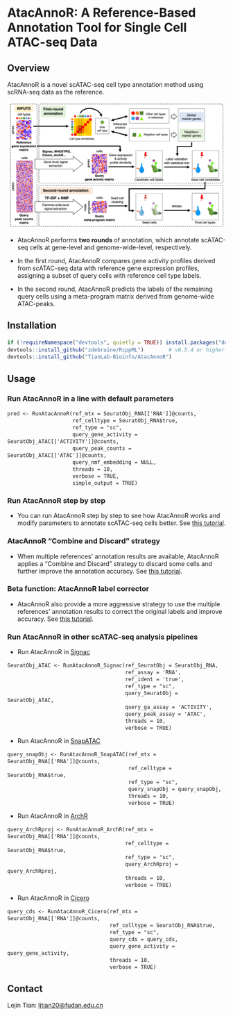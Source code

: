 # AtacAnnoR: A Reference-Based Annotation Tool for Single Cell ATAC-seq Data

## Overview

AtacAnnoR is a novel scATAC-seq cell type annotation method using scRNA-seq data as the reference. 

<img src="https://github.com/Telogen/AtacAnnoR/blob/main/figures/fig1A.png" width="800">

- AtacAnnoR performs **two rounds** of annotation, which annotate scATAC-seq cells at gene-level and genome-wide-level, respectively.

- In the first round, AtacAnnoR compares gene activity profiles derived from scATAC-seq data with reference gene expression profiles, assigning a subset of query cells with reference cell type labels. 

- In the second round, AtacAnnoR predicts the labels of the remaining query cells using a meta-program matrix derived from genome-wide ATAC-peaks. 



## Installation

```R
if (!requireNamespace("devtools", quietly = TRUE)) install.packages("devtools")
devtools::install_github("zdebruine/RcppML")        # v0.5.4 or higher
devtools::install_github("TianLab-Bioinfo/AtacAnnoR")
```


## Usage


### Run AtacAnnoR in a line with default parameters

```
pred <- RunAtacAnnoR(ref_mtx = SeuratObj_RNA[['RNA']]@counts, 
                     ref_celltype = SeuratObj_RNA$true, 
                     ref_type = "sc",
                     query_gene_activity = SeuratObj_ATAC[['ACTIVITY']]@counts, 
                     query_peak_counts = SeuratObj_ATAC[['ATAC']]@counts, 
                     query_nmf_embedding = NULL,
                     threads = 10, 
                     verbose = TRUE, 
                     simple_output = TRUE) 
```

### Run AtacAnnoR step by step

- You can run AtacAnnoR step by step to see how AtacAnnoR works and modify parameters to annotate scATAC-seq cells better. See [this tutorial](https://telogen.github.io/AtacAnnoR/Run_AtacAnnoR_step_by_step.html).


### AtacAnnoR “Combine and Discard” strategy

- When multiple references' annotation results are available, AtacAnnoR applies a “Combine and Discard” strategy to discard some cells and further improve the annotation accuracy. See [this tutorial](https://telogen.github.io/AtacAnnoR/Combine_and_Discard.html).



### Beta function: AtacAnnoR label corrector

- AtacAnnoR also provide a more aggressive strategy to use the multiple references' annotation results to correct the original labels and improve accuracy. See [this tutorial](https://telogen.github.io/AtacAnnoR/AtacAnnoR_label_corrector.html).




### Run AtacAnnoR in other scATAC-seq analysis pipelines


- Run AtacAnnoR in [Signac](https://stuartlab.org/signac)

```
SeuratObj_ATAC <- RunAtacAnnoR_Signac(ref_SeuratObj = SeuratObj_RNA,
                                      ref_assay = 'RNA',
                                      ref_ident = 'true',
                                      ref_type = "sc",
                                      query_SeuratObj = SeuratObj_ATAC,
                                      query_ga_assay = 'ACTIVITY',
                                      query_peak_assay = 'ATAC',
                                      threads = 10, 
                                      verbose = TRUE)
```

- Run AtacAnnoR in [SnapATAC](https://github.com/r3fang/SnapATAC)


```
query_snapObj <- RunAtacAnnoR_SnapATAC(ref_mtx = SeuratObj_RNA[['RNA']]@counts, 
                                       ref_celltype = SeuratObj_RNA$true, 
                                       ref_type = "sc",
                                       query_snapObj = query_snapObj,
                                       threads = 10, 
                                       verbose = TRUE)
```


- Run AtacAnnoR in [ArchR](https://www.archrproject.com/bookdown)

```
query_ArchRproj <- RunAtacAnnoR_ArchR(ref_mtx = SeuratObj_RNA[['RNA']]@counts, 
                                      ref_celltype = SeuratObj_RNA$true, 
                                      ref_type = "sc",
                                      query_ArchRproj = query_ArchRproj,
                                      threads = 10, 
                                      verbose = TRUE)
```

- Run AtacAnnoR in [Cicero](https://cole-trapnell-lab.github.io/cicero-release/)

```
query_cds <- RunAtacAnnoR_Cicero(ref_mtx = SeuratObj_RNA[['RNA']]@counts, 
                                 ref_celltype = SeuratObj_RNA$true, 
                                 ref_type = "sc",
                                 query_cds = query_cds,
                                 query_gene_activity = query_gene_activity,
                                 threads = 10, 
                                 verbose = TRUE)
```



## Contact

Lejin Tian: ljtian20@fudan.edu.cn


